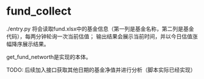 # fund_collect
./entry.py 将会读取fund.xlsx中的基金信息（第一列是基金名称，第二列是基金代码），每两分钟轮询一次当前估值；
输出结果会展示当前时间，并以今日估值涨幅降序展示结果。

get_fund_networth是实现的本体。

TODO:
后续加入接口获取其他日期的基金净值并进行分析（脚本实际已经实现）

